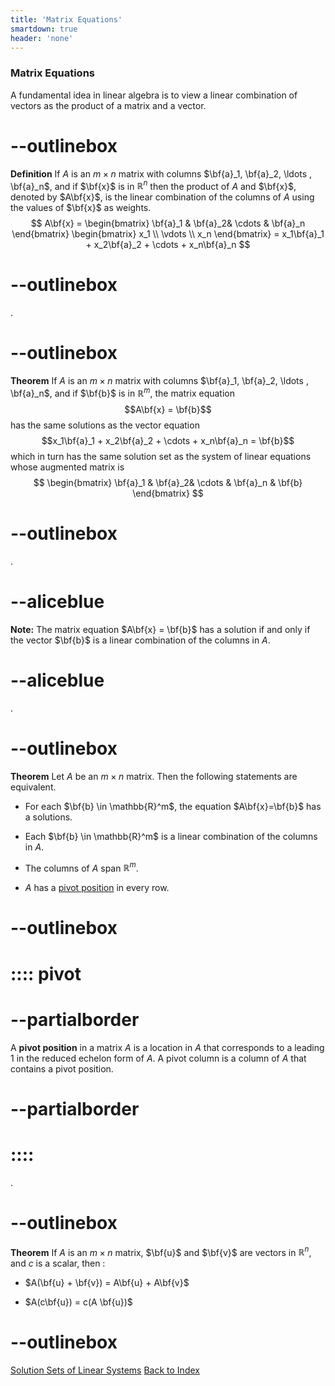 ```yaml
---
title: 'Matrix Equations'
smartdown: true
header: 'none'
---
```


### Matrix Equations

A fundamental idea in linear algebra is to view a linear combination of vectors as the product of a matrix and a vector. 

# --outlinebox
**Definition** If $A$ is an $m \times n$ matrix with columns $\bf{a}_1, \bf{a}_2, \ldots , \bf{a}_n$, and if $\bf{x}$ is in $\mathbb{R}^n$ then the product of $A$ and $\bf{x}$, denoted by $A\bf{x}$, is the linear combination of the columns of $A$ using the values of $\bf{x}$ as weights.
$$
A\bf{x} =
\begin{bmatrix}
\bf{a}_1 & \bf{a}_2&  \cdots & \bf{a}_n
\end{bmatrix} 
\begin{bmatrix}
x_1 \\
\vdots \\
x_n
\end{bmatrix} 
= x_1\bf{a}_1 + x_2\bf{a}_2 + \cdots + x_n\bf{a}_n
$$
# --outlinebox

.

# --outlinebox
**Theorem** If $A$ is an $m \times n$ matrix with columns $\bf{a}_1, \bf{a}_2, \ldots , \bf{a}_n$, and if $\bf{b}$ is in $\mathbb{R}^m$, the matrix equation
$$A\bf{x} = \bf{b}$$
has the same solutions as the vector equation
$$x_1\bf{a}_1 + x_2\bf{a}_2 + \cdots + x_n\bf{a}_n = \bf{b}$$
which in turn has the same solution set as the system of linear equations whose augmented matrix is 
$$
\begin{bmatrix}
\bf{a}_1 & \bf{a}_2&  \cdots & \bf{a}_n & \bf{b}
\end{bmatrix} 
$$
# --outlinebox

.

# --aliceblue
**Note:** The matrix equation $A\bf{x} = \bf{b}$ has a solution if and only if the vector $\bf{b}$ is a linear combination of the columns in $A$.
# --aliceblue

.

# --outlinebox
**Theorem** Let $A$ be an $m \times n$ matrix. Then the following statements are equivalent.
 - For each $\bf{b} \in \mathbb{R}^m$, the equation $A\bf{x}=\bf{b}$ has a solutions.

 - Each $\bf{b} \in \mathbb{R}^m$ is a linear combination of the columns in $A$.

 - The columns of $A$ span $\mathbb{R}^m$.

 - $A$ has a [pivot position](::pivot/tooltip) in every row.
# --outlinebox

# :::: pivot
# --partialborder
A **pivot position** in a matrix $A$ is a location in $A$ that corresponds to a leading 1 in the reduced echelon form of $A$. A pivot column is a column of $A$ that contains a pivot position.
# --partialborder
# ::::

.

# --outlinebox
**Theorem** If $A$ is an $m \times n$ matrix, $\bf{u}$ and $\bf{v}$ are vectors in  $\mathbb{R}^n$, and $c$ is a scalar, then :
 - $A(\bf{u} + \bf{v}) = A\bf{u} + A\bf{v}$

 - $A(c\bf{u}) = c(A \bf{u})$
# --outlinebox 

[Solution Sets of Linear Systems](/pages/LA4)
[Back to Index](/pages/andre)
